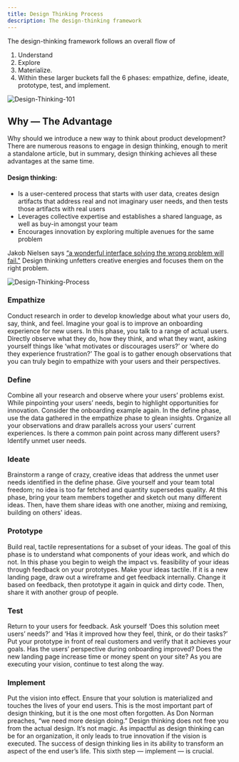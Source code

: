 ```yaml
---
title: Design Thinking Process
description: The design-thinking framework
---
```


The design-thinking framework follows an overall flow of 
1. Understand
2. Explore
3. Materialize. 
4. Within these larger buckets fall the 6 phases: empathize, define, ideate, prototype, test, and implement.

![Design-Thinking-101](/assets/Design-Thinking101.png)

## Why — The Advantage
Why should we introduce a new way to think about product development? There are numerous reasons to engage in design thinking, enough to merit a standalone article, but in summary, design thinking achieves all these advantages at the same time.

#### Design thinking:
- Is a user-centered process that starts with user data, creates design artifacts that address real and not imaginary user needs, and then tests those artifacts with real users
- Leverages collective expertise and establishes a shared language, as well as buy-in amongst your team
- Encourages innovation by exploring multiple avenues for the same problem

Jakob Nielsen says [“a wonderful interface solving the wrong problem will fail."](https://www.nngroup.com/articles/the-myth-of-the-genius-designer/) Design thinking unfetters creative energies and focuses them on the right problem. 

![Design-Thinking-Process](/assets/design-thinking-process.png)

### Empathize
Conduct research in order to develop knowledge about what your users do, say, think, and feel. Imagine your goal is to improve an onboarding experience for new users. In this phase, you talk to a range of actual users.  Directly observe what they do, how they think, and what they want, asking yourself things like ‘what motivates or discourages users?’ or ‘where do they experience frustration?’ The goal is to gather enough observations that you can truly begin to empathize with your users and their perspectives.

### Define
Combine all your research and observe where your users’ problems exist. While pinpointing your users’ needs, begin to highlight opportunities for innovation. Consider the onboarding example again. In the define phase, use the data gathered in the empathize phase to glean insights. Organize all your observations and draw parallels across your users’ current experiences. Is there a common pain point across many different users? Identify unmet user needs.

### Ideate
Brainstorm a range of crazy, creative ideas that address the unmet user needs identified in the define phase. Give yourself and your team total freedom; no idea is too far fetched and quantity supersedes quality. At this phase, bring your team members together and sketch out many different ideas. Then, have them share ideas with one another, mixing and remixing, building on others' ideas.

### Prototype
Build real, tactile representations for a subset of your ideas. The goal of this phase is to understand what components of your ideas work, and which do not. In this phase you begin to weigh the impact vs. feasibility of your ideas through feedback on your prototypes. Make your ideas tactile. If it is a new landing page, draw out a wireframe and get feedback internally.  Change it based on feedback, then prototype it again in quick and dirty code. Then, share it with another group of people.

### Test
Return to your users for feedback. Ask yourself ‘Does this solution meet users’ needs?’ and ‘Has it improved how they feel, think, or do their tasks?’ Put your prototype in front of real customers and verify that it achieves your goals. Has the users’ perspective during onboarding improved? Does the new landing page increase time or money spent on your site? As you are executing your vision, continue to test along the way.

### Implement
Put the vision into effect. Ensure that your solution is materialized and touches the lives of your end users. This is the most important part of design thinking, but it is the one most often forgotten. As Don Norman preaches, “we need more design doing.” Design thinking does not free you from the actual design. It’s not magic.
As impactful as design thinking can be for an organization, it only leads to true innovation if the vision is executed. The success of design thinking lies in its ability to transform an aspect of the end user’s life. This sixth step — implement — is crucial.

